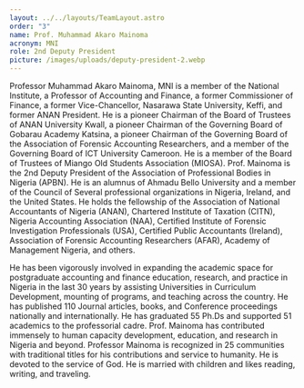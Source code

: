 ```yaml
---
layout: ../../layouts/TeamLayout.astro
order: "3"
name: Prof. Muhammad Akaro Mainoma
acronym: MNI
role: 2nd Deputy President
picture: /images/uploads/deputy-president-2.webp
---
```

Professor Muhammad Akaro Mainoma, MNI is a member of the National Institute, a Professor of Accounting and Finance, a former Commissioner of Finance, a former Vice-Chancellor, Nasarawa State University, Keffi, and former ANAN President. He is a pioneer Chairman of the Board of Trustees of ANAN University Kwall, a pioneer Chairman of the Governing Board of Gobarau Academy Katsina, a pioneer Chairman of the Governing Board of the Association of Forensic Accounting Researchers, and a member of the Governing Board of ICT University Cameroon. He is a member of the Board of Trustees of Miango Old Students Association (MIOSA). Prof. Mainoma is the 2nd Deputy President of the Association of Professional Bodies in Nigeria (APBN). He is an alumnus of Ahmadu Bello University and a member of the Council of Several professional organizations in Nigeria, Ireland, and the United States. He holds the fellowship of the Association of National Accountants of Nigeria (ANAN), Chartered Institute of Taxation (CITN), Nigeria Accounting Association (NAA), Certified Institute of Forensic Investigation Professionals (USA), Certified Public Accountants (Ireland), Association of Forensic Accounting Researchers (AFAR), Academy of Management Nigeria, and others.





He has been vigorously involved in expanding the academic space for postgraduate accounting and finance education, research, and practice in Nigeria in the last 30 years by assisting Universities in Curriculum Development, mounting of programs, and teaching across the country. He has published 110 Journal articles, books, and Conference proceedings nationally and internationally. He has graduated 55 Ph.Ds and supported 51 academics to the professorial cadre. Prof. Mainoma has contributed immensely to human capacity development, education, and research in Nigeria and beyond. Professor Mainoma is recognized in 25 communities with traditional titles for his contributions and service to humanity. He is devoted to the service of God. He is married with children and likes reading, writing, and traveling.
